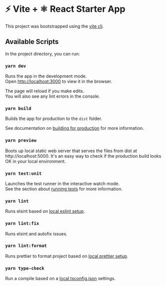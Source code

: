 # ⚡ Vite + ⚛️ React Starter App

This project was bootstrapped using the [vite cli](https://vitejs.dev/).

## Available Scripts

In the project directory, you can run:

### `yarn dev`

Runs the app in the development mode.\
Open [http://localhost:3000](http://localhost:3000) to view it in the browser.

The page will reload if you make edits.\
You will also see any lint errors in the console.

### `yarn build`

Builds the app for production to the `dist` folder.

See documentation on [building for production](https://vitejs.dev/guide/build.html) for more information.

### `yarn preview`

Boots up local static web server that serves the files from dist at http://localhost:5000. It's an easy way to check if the production build looks OK in your local environment.

### `yarn test:unit`

Launches the test runner in the interactive watch mode.\
See the section about [running tests](https://testing-library.com/docs/react-testing-library/intro/) for more information.

### `yarn lint`

Runs elsint based on [local eslint setup](./.eslintrc.js).

### `yarn lint:fix`

Runs elsint and autofix issues.

### `yarn lint:format`

Runs prettier to format project based on [local prettier setup](./.prettierrc.js).

### `yarn type-check`

Run a compile based on a [local tsconfig.json](./tsconfig.json) settings.
